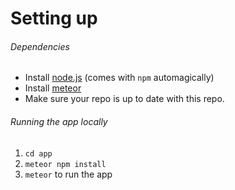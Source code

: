# Setting up

###### Dependencies
  * Install [node.js][node] (comes with `npm` automagically)
  * Install [meteor][meteor-install]
  * Make sure your repo is up to date with this repo.

###### Running the app locally
  1. `cd app`
  2. `meteor npm install`
  3. `meteor` to run the app

<!-- REFERENCE -->
[meteor-install]: https://www.meteor.com/install
[node]: https://nodejs.org/en/
